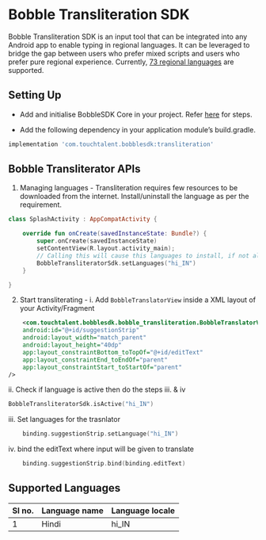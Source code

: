 
# Bobble Transliteration SDK

Bobble Transliteration SDK is an input tool that can be integrated into any Android app to enable typing in regional languages. It can be leveraged to bridge the gap between users who prefer mixed scripts and users who prefer pure regional experience. Currently, [73 regional languages](#supported_languages) are supported.

## <a name="setting_up"></a>Setting Up

- Add and initialise BobbleSDK Core in your project. Refer [here](core.md#setup) for steps.

- Add the following dependency in your application module’s build.gradle.
```groovy
implementation 'com.touchtalent.bobblesdk:transliteration'
```

## <a name="apis"></a>Bobble Transliterator APIs

1. Managing languages - Transliteration requires few resources to be downloaded from the internet. Install/uninstall the language as per the requirement.
```kotlin
class SplashActivity : AppCompatActivity {

    override fun onCreate(savedInstanceState: Bundle?) {
        super.onCreate(savedInstanceState)
        setContentView(R.layout.activity_main);
        // Calling this will cause this languages to install, if not already present
        BobbleTransliteratorSdk.setLanguages("hi_IN")
    }

}

```

2. Start transliterating -
   i. Add ```BobbleTranslatorView``` inside a XML layout of your Activity/Fragment

```xml
    <com.touchtalent.bobblesdk.bobble_transliteration.BobbleTranslatorView
    android:id="@+id/suggestionStrip"
    android:layout_width="match_parent"
    android:layout_height="40dp"
    app:layout_constraintBottom_toTopOf="@+id/editText"
    app:layout_constraintEnd_toEndOf="parent"
    app:layout_constraintStart_toStartOf="parent"
/>
```
ii. Check if language is active then do the steps iii. & iv
```kotlin
BobbleTransliteratorSdk.isActive("hi_IN")
```
iii. Set languages for the trasnlator
```kotlin
    binding.suggestionStrip.setLanguage("hi_IN")
```
iv. bind the editText where input will be given to translate
```kotlin
    binding.suggestionStrip.bind(binding.editText)
```

## <a name="supported_languages"></a>Supported Languages
|Sl no.| Language name | Language locale |
|---| ------------- | ---------- |
|1|Hindi                | hi_IN         |
